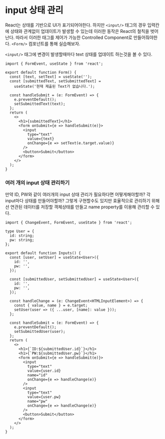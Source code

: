 # input 상태 관리

React는 상태를 기반으로 UI가 표기되어야한다. 하지만 `<input/>` 태그의 경우 입력칸에 상태와 관계없이 업데이트가 발생할 수 있는데 이러한 동작은 React의 철칙을 벗어난다. 따라서 이러한 태그를 제어가 가능한 Controlled Component로 만들어줘야한다.
`<Form/>` 컴포넌트를 통해 실습해보자.

`<input/>` 태그에 변경이 발생할때마다 text 상태를 업데이트 하는것을 볼 수 있다.

```tsx
import { FormEvent, useState } from 'react';

export default function Form() {
  const [text, setText] = useState('');
  const [submittedText, setSubmittedText] =
    useState('현재 제출된 Text가 없습니다.');

  const handleSubmit = (e: FormEvent) => {
    e.preventDefault();
    setSubmittedText(text);
  };
  return (
    <>
      <h1>{submittedText}</h1>
      <form onSubmit={e => handleSubmit(e)}>
        <input
          type="text"
          value={text}
          onChange={e => setText(e.target.value)}
        />
        <button>Submit</button>
      </form>
    </>
  );
}
```

### 여러 개의 input 상태 관리하기

만약 ID, PW와 같이 여러개의 input 상태 관리가 필요하다면 어떻게해야할까?
각 input마다 상태를 만들어야할까? 그렇게 구현할수도 있지만 효율적으로 관리하기 위해선 연관된 데이터를 저장할 객체상태를 만들고 name property를 이용해 관리할 수 있다.

```tsx
import { ChangeEvent, FormEvent, useState } from 'react';

type User = {
  id: string;
  pw: string;
};

export default function Inputs() {
  const [user, setUser] = useState<User>({
    id: '',
    pw: '',
  });

  const [submittedUser, setSubmittedUser] = useState<User>({
    id: '',
    pw: '',
  });

  const handleChange = (e: ChangeEvent<HTMLInputElement>) => {
    const { value, name } = e.target;
    setUser(user => ({ ...user, [name]: value }));
  };

  const handleSubmit = (e: FormEvent) => {
    e.preventDefault();
    setSubmittedUser(user);
  };
  return (
    <>
      <h1>{`ID:${submittedUser.id}`}</h1>
      <h1>{`PW:${submittedUser.pw}`}</h1>
      <form onSubmit={e => handleSubmit(e)}>
        <input
          type="text"
          value={user.id}
          name="id"
          onChange={e => handleChange(e)}
        />
        <input
          type="text"
          value={user.pw}
          name="pw"
          onChange={e => handleChange(e)}
        />
        <button>Submit</button>
      </form>
    </>
  );
}
```
